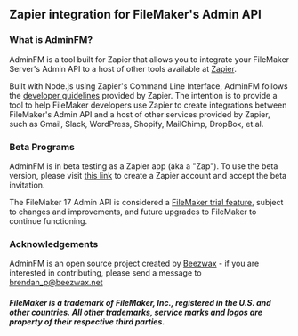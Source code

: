 ## Zapier integration for FileMaker's Admin API

### What is AdminFM?

AdminFM is a tool built for Zapier that allows you to integrate your FileMaker Server's Admin API to a host of other tools available at [Zapier](https://www.zapier.com).

Built with Node.js using Zapier's Command Line Interface, AdminFM follows the [developer guidelines](https://github.com/zapier/zapier-platform-cli) provided by Zapier. The intention is to provide a tool to help FileMaker developers use Zapier to create integrations between FileMaker's Admin API and a host of other services provided by Zapier, such as Gmail, Slack, WordPress, Shopify, MailChimp, DropBox, et.al.

### Beta Programs

AdminFM is in beta testing as a Zapier app (aka a "Zap"). To use the beta version, please visit [this link](https://zapier.com/platform/public-invite/2422/230a66c7511ecf74e3f647d1511fe48a/) to create a Zapier account and accept the beta invitation.

The FileMaker 17 Admin API is considered a [FileMaker trial feature](https://community.filemaker.com/docs/DOC-8766), subject to changes and improvements, and future upgrades to FileMaker to continue functioning.

### Acknowledgements

AdminFM is an open source project created by [Beezwax](https://beezwax.net/) - if you are interested in contributing, please send a message to brendan_p@beezwax.net

##### FileMaker is a trademark of FileMaker, Inc., registered in the U.S. and other countries. All other trademarks, service marks and logos are property of their respective third parties.
